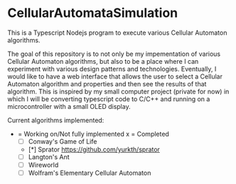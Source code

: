 # CellularAutomataSimulation
This is a Typescript Nodejs program to execute various Cellular Automaton algorithms.


The goal of this repository is to not only be my impementation of various Cellular Automaton algorithms, but also to be a place where I can experiment with various design patterns and technologies.
Eventually, I would like to have a web interface that allows the user to select a Cellular Automaton algorithm  and properties and then see the results of that algorithm.
This is inspired by my small computer project (private for now) in which I will be converting typescript code to C/C++ and running on a microcontroller with a small OLED display.


Current algorithms implemented:
* = Working on/Not fully implemented
x = Completed
    - [ ] Conway's Game of Life
    - [*] Sprator https://github.com/yurkth/sprator
    - [ ] Langton's Ant
    - [ ] Wireworld
    - [ ] Wolfram's Elementary Cellular Automaton
